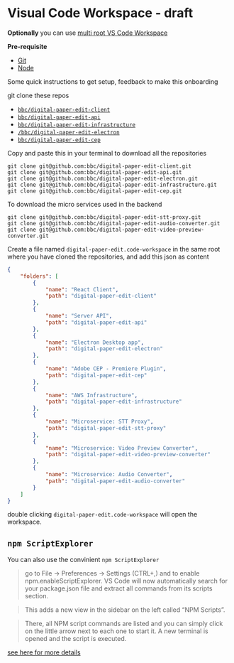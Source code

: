 # Visual Code Workspace - draft

**Optionally** you can use [multi root VS Code Workspace](https://code.visualstudio.com/docs/editor/multi-root-workspaces)

**Pre-requisite** 
- [Git](https://git-scm.com/book/en/v2/Getting-Started-Installing-Git)
- [Node](https://nodejs.org/en/download/)


Some quick instructions to get setup, feedback to make this onboarding 

git clone these repos 
- [`bbc/digital-paper-edit-client`](https://github.com/bbc/digital-paper-edit-client)
- [`bbc/digital-paper-edit-api`](https://github.com/bbc/digital-paper-edit-api)
- [`bbc/digital-paper-edit-infrastructure`](https://github.com/bbc/digital-paper-edit-infrastructure)
- [`/bbc/digital-paper-edit-electron`](https://github.com/bbc/digital-paper-edit-electron) 
- [`bbc/digital-paper-edit-cep`](https://github.com/bbc/digital-paper-edit-cep) 


Copy and paste this in your terminal to download all the repositories

```
git clone git@github.com:bbc/digital-paper-edit-client.git 
git clone git@github.com:bbc/digital-paper-edit-api.git  
git clone git@github.com:bbc/digital-paper-edit-electron.git  
git clone git@github.com:bbc/digital-paper-edit-infrastructure.git  
git clone git@github.com:bbc/digital-paper-edit-cep.git 
```

To download the micro services used in the backend
```
git clone git@github.com:bbc/digital-paper-edit-stt-proxy.git
git clone git@github.com:bbc/digital-paper-edit-audio-converter.git
git clone git@github.com:bbc/digital-paper-edit-video-preview-converter.git
```


Create a file named `digital-paper-edit.code-workspace` in the same root where you have cloned the repositories, and add this json as content

```json
{
    "folders": [
        {
            "name": "React Client",
            "path": "digital-paper-edit-client"
        },
        {
            "name": "Server API",
            "path": "digital-paper-edit-api"
        },
        {
            "name": "Electron Desktop app",
            "path": "digital-paper-edit-electron"
        },
        {
            "name": "Adobe CEP - Premiere Plugin",
            "path": "digital-paper-edit-cep"
        },
        {
            "name": "AWS Infrastructure",
            "path": "digital-paper-edit-infrastructure"
        },
        {
            "name": "Microservice: STT Proxy",
            "path": "digital-paper-edit-stt-proxy"
        },
        {
            "name": "Microservice: Video Preview Converter",
            "path": "digital-paper-edit-video-preview-converter"
        },
        {
            "name": "Microservice: Audio Converter",
            "path": "digital-paper-edit-audio-converter"
        }
    ]
}

```


double clicking `digital-paper-edit.code-workspace` will open the workspace.


## `npm ScriptExplorer` 

You can also use the convinient `npm ScriptExplorer` 

> go to File -> Preferences -> Settings (CTRL+,) and to enable npm.enableScriptExplorer. VS Code will now automatically search for your package.json file and extract all commands from its scripts section.

> This adds a new view in the sidebar on the left called “NPM Scripts”.

>There, all NPM script commands are listed and you can simply click on the little arrow next to each one to start it. A new terminal is opened and the script is executed.


[see here for more details](http://www.matthiassommer.it/programming/testing/run-npm-scripts-in-visual-studio-code-with-a-click-of-a-button/)

